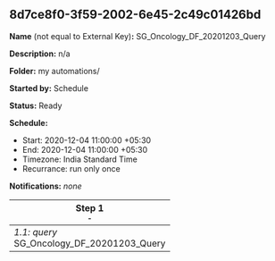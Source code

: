 ## 8d7ce8f0-3f59-2002-6e45-2c49c01426bd

**Name** (not equal to External Key)**:** SG_Oncology_DF_20201203_Query

**Description:** n/a

**Folder:** my automations/

**Started by:** Schedule

**Status:** Ready

**Schedule:**

* Start: 2020-12-04 11:00:00 +05:30
* End: 2020-12-04 11:00:00 +05:30
* Timezone: India Standard Time
* Recurrance: run only once

**Notifications:** _none_


| Step 1<br>_<small>-</small>_ |
| --- |
| _1.1: query_<br>SG_Oncology_DF_20201203_Query |
